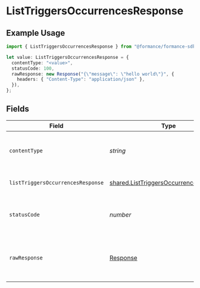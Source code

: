 # ListTriggersOccurrencesResponse

## Example Usage

```typescript
import { ListTriggersOccurrencesResponse } from "@formance/formance-sdk/sdk/models/operations";

let value: ListTriggersOccurrencesResponse = {
  contentType: "<value>",
  statusCode: 100,
  rawResponse: new Response("{\"message\": \"hello world\"}", {
    headers: { "Content-Type": "application/json" },
  }),
};
```

## Fields

| Field                                                                                                   | Type                                                                                                    | Required                                                                                                | Description                                                                                             |
| ------------------------------------------------------------------------------------------------------- | ------------------------------------------------------------------------------------------------------- | ------------------------------------------------------------------------------------------------------- | ------------------------------------------------------------------------------------------------------- |
| `contentType`                                                                                           | *string*                                                                                                | :heavy_check_mark:                                                                                      | HTTP response content type for this operation                                                           |
| `listTriggersOccurrencesResponse`                                                                       | [shared.ListTriggersOccurrencesResponse](../../../sdk/models/shared/listtriggersoccurrencesresponse.md) | :heavy_minus_sign:                                                                                      | List of triggers occurrences                                                                            |
| `statusCode`                                                                                            | *number*                                                                                                | :heavy_check_mark:                                                                                      | HTTP response status code for this operation                                                            |
| `rawResponse`                                                                                           | [Response](https://developer.mozilla.org/en-US/docs/Web/API/Response)                                   | :heavy_check_mark:                                                                                      | Raw HTTP response; suitable for custom response parsing                                                 |